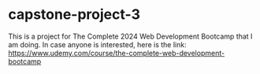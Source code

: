 # capstone-project-3
This is a project for The Complete 2024 Web Development Bootcamp that I am doing. In case anyone is interested, here is the link: https://www.udemy.com/course/the-complete-web-development-bootcamp
